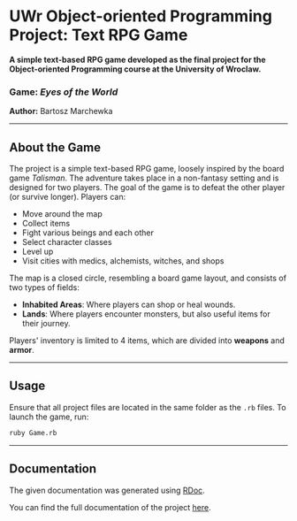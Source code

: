 # UWr Object-oriented Programming Project: Text RPG Game

**A simple text-based RPG game developed as the final project for the Object-oriented Programming course at the University of Wroclaw.**

### Game: *Eyes of the World*

**Author:** Bartosz Marchewka

---

## About the Game

The project is a simple text-based RPG game, loosely inspired by the board game *Talisman*. The adventure takes place in a non-fantasy setting and is designed for two players. The goal of the game is to defeat the other player (or survive longer). Players can:

- Move around the map
- Collect items
- Fight various beings and each other
- Select character classes
- Level up
- Visit cities with medics, alchemists, witches, and shops

The map is a closed circle, resembling a board game layout, and consists of two types of fields:

- **Inhabited Areas**: Where players can shop or heal wounds.
- **Lands**: Where players encounter monsters, but also useful items for their journey.

Players' inventory is limited to 4 items, which are divided into **weapons** and **armor**.

---

## Usage

Ensure that all project files are located in the same folder as the `.rb` files. To launch the game, run:

```bash
ruby Game.rb
```

---

## Documentation

The given documentation was generated using [RDoc](https://ruby.github.io/rdoc/).

You can find the full documentation of the project [here](https://Anubis303.github.io/UWr-Object-oriented-Programming-Project-Text-RPG-game/).


